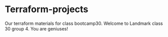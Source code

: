 # Terraform-projects
Our terraform materials for class bootcamp30.
Welcome to Landmark class 30 group 4.
You are geniuses!
